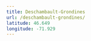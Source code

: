```yaml
---
title: Deschambault-Grondines
url: /deschambault-grondines/
latitude: 46.649
longitude: -71.929
---
```

